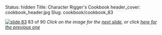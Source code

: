 Status: hidden
Title: Character Rigger's Cookbook
header_cover: cookbook_header.jpg
Slug: cookbook/cookbook_83

[![slide 83](https://dl.dropboxusercontent.com/u/2977490/presentations/cookbook/img83.jpg)](cookbook_84)
83 of 90
_Click on the image for the [next slide](cookbook_84), or click [here for the previous one](cookbook_82)_
